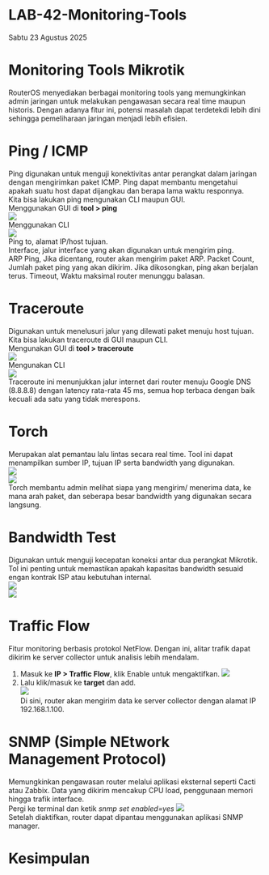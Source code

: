 # LAB-42-Monitoring-Tools
Sabtu 23 Agustus 2025  
  
# Monitoring Tools Mikrotik
  RouterOS menyediakan berbagai monitoring tools yang memungkinkan admin jaringan untuk melakukan pengawasan secara real time maupun historis. Dengan adanya fitur ini, potensi masalah dapat terdetekdi lebih dini sehingga pemeliharaan jaringan menjadi lebih efisien.  
  
# Ping / ICMP  
  Ping digunakan untuk menguji konektivitas antar perangkat dalam jaringan dengan mengirimkan paket ICMP. Ping dapat membantu mengetahui apakah suatu host dapat dijangkau dan berapa lama waktu responnya.  
  Kita bisa lakukan ping mengunakan CLI maupun GUI.  
     Menggunakan GUI di **tool > ping**  
     ![](IMAGES/)  
     Menggunakan CLI  
     ![](IMAGES/)  
    Ping to, alamat IP/host tujuan.  
    Interface, jalur interface yang akan digunakan untuk mengirim ping.  
    ARP Ping, Jika dicentang, router akan mengirim paket ARP.
    Packet Count, Jumlah paket ping yang akan dikirim. Jika dikosongkan, ping akan berjalan terus.
    Timeout, Waktu maksimal router menunggu balasan.  
      
# Traceroute
  Digunakan untuk menelusuri jalur yang dilewati paket menuju host tujuan.  
  Kita bisa lakukan traceroute di GUI maupun CLI.  
      Mengunakan GUI di **tool > traceroute**  
     ![](IMAGES/)  
      Mengunakan CLI  
     ![](IMAGES/)  
     Traceroute ini menunjukkan jalur internet dari router menuju Google DNS (8.8.8.8) dengan latency rata-rata 45 ms, semua hop terbaca dengan baik kecuali ada satu yang tidak merespons.  
       
# Torch  
  Merupakan alat pemantau lalu lintas secara real time. Tool ini dapat menampilkan sumber IP, tujuan IP serta bandwidth yang digunakan.  
     ![](IMAGES/)  
     ![](IMAGES/)  
  Torch membantu admin melihat siapa yang mengirim/ menerima data, ke mana arah paket, dan seberapa besar bandwidth yang digunakan secara langsung.  
    
# Bandwidth Test
  Digunakan untuk menguji kecepatan koneksi antar dua perangkat Mikrotik. Tol ini penting untuk memastikan apakah kapasitas bandwidth sesuaid engan kontrak ISP atau kebutuhan internal.  
     ![](IMAGES/)  
     ![](IMAGES/)  

# Traffic Flow
  Fitur monitoring berbasis protokol NetFlow. Dengan ini, alitar trafik dapat dikirim ke server collector untuk analisis lebih mendalam.  
  1. Masuk ke **IP > Traffic Flow**, klik Enable untuk mengaktifkan.
     ![](IMAGES/)  
  2. Lalu klik/masuk ke **target** dan add.  
     ![](IMAGES/)  
  Di sini, router akan mengirim data ke server collector dengan alamat IP 192.168.1.100.  

# SNMP (Simple NEtwork Management Protocol)  
  Memungkinkan pengawasan router melalui aplikasi eksternal seperti Cacti atau Zabbix. Data yang dikirim mencakup CPU load, penggunaan memori hingga trafik interface.  
  Pergi ke terminal dan ketik *snmp set enabled=yes*
     ![](IMAGES/)  
  Setelah diaktifkan, router dapat dipantau menggunakan aplikasi SNMP manager.  

# Kesimpulan
